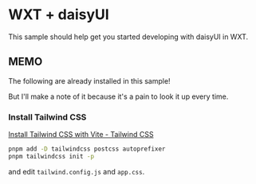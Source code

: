 # WXT + daisyUI

This sample should help get you started developing with daisyUI in WXT.

## MEMO
The following are already installed in this sample!

But I'll make a note of it because it's a pain to look it up every time.

### Install Tailwind CSS
[Install Tailwind CSS with Vite - Tailwind CSS](https://tailwindcss.com/docs/guides/vite#svelte)

```sh
pnpm add -D tailwindcss postcss autoprefixer
pnpm tailwindcss init -p
```

and edit `tailwind.config.js` and `app.css`.
